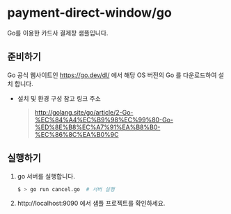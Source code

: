 # payment-direct-window/go

Go를 이용한 카드사 결제창 샘플입니다.

## 준비하기

Go 공식 웹사이트인 https://go.dev/dl/ 에서 해당 OS 버전의 Go 를 다운로드하여 설치 합니다.

- 설치 및 환경 구성 참고 링크 주소
  > http://golang.site/go/article/2-Go-%EC%84%A4%EC%B9%98%EC%99%80-Go-%ED%8E%B8%EC%A7%91%EA%B8%B0-%EC%86%8C%EA%B0%9C

## 실행하기

1. go 서버를 실행합니다.

   ```sh
   $ > go run cancel.go  # 서버 실행
   ```

2. http://localhost:9090 에서 샘플 프로젝트를 확인하세요.
